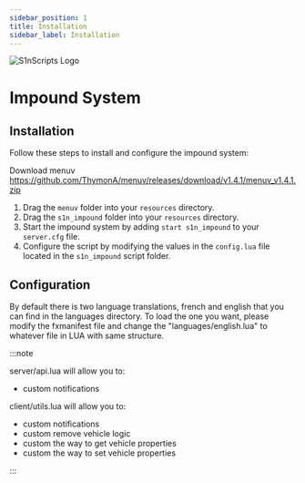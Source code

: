 ```yaml
---
sidebar_position: 1
title: Installation
sidebar_label: Installation
---
```


![S1nScripts Logo](https://forum.cfx.re/uploads/default/optimized/4X/a/0/f/a0fe33b8e3b6ef3293bf06ddef6af2e6414248e9_2_1380x776.jpeg)

# Impound System 
## Installation

Follow these steps to install and configure the impound system:

Download menuv https://github.com/ThymonA/menuv/releases/download/v1.4.1/menuv_v1.4.1.zip


1. Drag the `menuv` folder into your `resources` directory.
2. Drag the `s1n_impound` folder into your `resources` directory.
3. Start the impound system by adding `start s1n_impound` to your `server.cfg` file.
4. Configure the script by modifying the values in the `config.lua` file located in the `s1n_impound` script folder.

## Configuration

By default there is two language translations, french and english that you can find in the languages directory.
To load the one you want, please modify the fxmanifest file and change the "languages/english.lua" to whatever file in LUA with same structure.

:::note

server/api.lua will allow you to:
- custom notifications

client/utils.lua will allow you to:
- custom notifications
- custom remove vehicle logic
- custom the way to get vehicle properties
- custom the way to set vehicle properties

:::